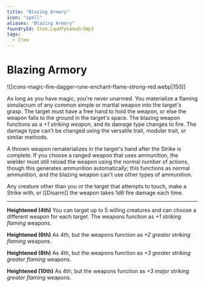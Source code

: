 ```yaml
---
title: "Blazing Armory"
icon: "spell"
aliases: "Blazing Armory"
foundryId: Item.LqwMTpkA4wOc9Wp3
tags:
  - Item
---
```


# Blazing Armory
![[icons-magic-fire-dagger-rune-enchant-flame-strong-red.webp|150]]

As long as you have magic, you're never unarmed. You materialize a flaming simulacrum of any common simple or martial weapon into the target's grasp. The target must have a free hand to hold the weapon, or else the weapon falls to the ground in the target's space. The blazing weapon functions as a _+1 striking weapon_, and its damage type changes to fire. The damage type can't be changed using the versatile trait, modular trait, or similar methods.

A thrown weapon rematerializes in the target's hand after the Strike is complete. If you choose a ranged weapon that uses ammunition, the wielder must still reload the weapon using the normal number of actions, though this generates ammunition automatically; this functions as normal ammunition, and the blazing weapon can't use other types of ammunition.

Any creature other than you or the target that attempts to touch, make a Strike with, or [[Disarm]] the weapon takes 1d6 fire damage each time.

* * *

**Heightened (4th)** You can target up to 5 willing creatures and can choose a different weapon for each target. The weapons function as _+1 striking flaming_ weapons.

**Heightened (6th)** As 4th, but the weapons function as _+2 greater striking flaming_ weapons.

**Heightened (8th)** As 4th, but the weapons function as _+3 greater striking greater flaming_ weapons.

**Heightened (10th)** As 4th, but the weapons function as _+3 major striking greater flaming_ weapons.
